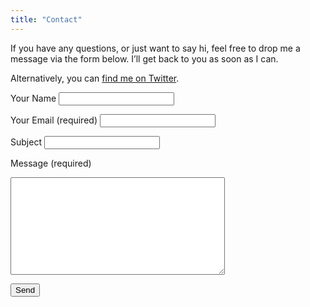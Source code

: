 ```yaml
---
title: "Contact"
---
```


If you have any questions, or just want to say hi, feel free to drop me a message via the form below. I’ll get back to you as soon as I can.
  
Alternatively, you can <a href="https://twitter.com/tj_fogarty" rel="noopener" target="_blank">find me on Twitter</a>.
  
<form method="post" action="/contact-thanks/" class="max-w-md mt-4" accept-charset="UTF-8" name="contact" netlify>

  <label for="name">Your Name</label>
  <input id="name" type="text" name="name" value="">

  <label for="email">Your Email (required)</label>
  <input id="email" type="email" name="email" value="" required>

  <label for="subject">Subject</label>
  <input id="subject" type="text" name="subject" value="">

  <label for="message">Message (required)</label>
  <textarea rows="10" cols="40" id="message" name="message" required></textarea>

  <button type="submit" value="Send" class="c-btn c-btn-primary">Send</button>
</form>